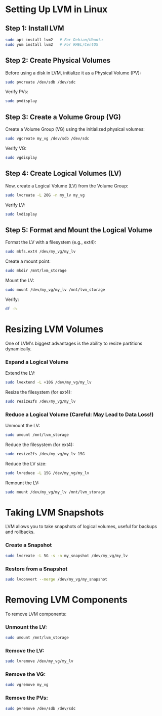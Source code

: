 # Setting Up LVM in Linux

## Step 1: Install LVM 
```bash
sudo apt install lvm2   # For Debian/Ubuntu
sudo yum install lvm2   # For RHEL/CentOS
```

## Step 2: Create Physical Volumes
Before using a disk in LVM, initialize it as a Physical Volume (PV):
```bash
sudo pvcreate /dev/sdb /dev/sdc
```
Verify PVs:
```bash
sudo pvdisplay
```

## Step 3: Create a Volume Group (VG)
Create a Volume Group (VG) using the initialized physical volumes:
```bash
sudo vgcreate my_vg /dev/sdb /dev/sdc
```
Verify VG:
```bash
sudo vgdisplay
```

## Step 4: Create Logical Volumes (LV)
Now, create a Logical Volume (LV) from the Volume Group:
```bash
sudo lvcreate -L 20G -n my_lv my_vg
```
Verify LV:
```bash
sudo lvdisplay
```

## Step 5: Format and Mount the Logical Volume
Format the LV with a filesystem (e.g., ext4):
```bash
sudo mkfs.ext4 /dev/my_vg/my_lv
```
Create a mount point:
```bash
sudo mkdir /mnt/lvm_storage
```
Mount the LV:
```bash
sudo mount /dev/my_vg/my_lv /mnt/lvm_storage
```
Verify:
```bash
df -h
```

# Resizing LVM Volumes
One of LVM's biggest advantages is the ability to resize partitions dynamically.

### Expand a Logical Volume
Extend the LV:
```bash
sudo lvextend -L +10G /dev/my_vg/my_lv
```
Resize the filesystem (for ext4):
```bash
sudo resize2fs /dev/my_vg/my_lv
```

### Reduce a Logical Volume (Careful: May Lead to Data Loss!)
Unmount the LV:
```bash
sudo umount /mnt/lvm_storage
```
Reduce the filesystem (for ext4):
```bash
sudo resize2fs /dev/my_vg/my_lv 15G
```
Reduce the LV size:
```bash
sudo lvreduce -L 15G /dev/my_vg/my_lv
```
Remount the LV:
```bash
sudo mount /dev/my_vg/my_lv /mnt/lvm_storage
```

# Taking LVM Snapshots
LVM allows you to take snapshots of logical volumes, useful for backups and rollbacks.

### Create a Snapshot
```bash
sudo lvcreate -L 5G -s -n my_snapshot /dev/my_vg/my_lv
```

### Restore from a Snapshot
```bash
sudo lvconvert --merge /dev/my_vg/my_snapshot
```

# Removing LVM Components
To remove LVM components:

### Unmount the LV:
```bash
sudo umount /mnt/lvm_storage
```

### Remove the LV:
```bash
sudo lvremove /dev/my_vg/my_lv
```

### Remove the VG:
```bash
sudo vgremove my_vg
```

### Remove the PVs:
```bash
sudo pvremove /dev/sdb /dev/sdc
